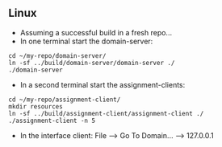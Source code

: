 ## Linux
* Assuming a successful build in a fresh repo...
* In one terminal start the domain-server:
```
cd ~/my-repo/domain-server/
ln -sf ../build/domain-server/domain-server ./
./domain-server
```
* In a second terminal start the assignment-clients:
```
cd ~/my-repo/assignment-client/
mkdir resources
ln -sf ../build/assignment-client/assignment-client ./
./assignment-client -n 5
```
* In the interface client: File --> Go To Domain... --> 127.0.0.1